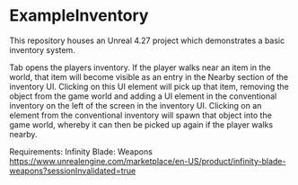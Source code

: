 # ExampleInventory
 
This repository houses an Unreal 4.27 project which demonstrates a basic inventory system.

Tab opens the players inventory.
If the player walks near an item in the world, that item will become visible as an entry in the Nearby section of the inventory UI.
Clicking on this UI element will pick up that item, removing the object from the game world and adding a UI element in the conventional inventory on the left of the screen in the inventory UI.
Clicking on an element from the conventional inventory will spawn that object into the game world, whereby it can then be picked up again if the player walks nearby.

Requirements:
Infinity Blade: Weapons
https://www.unrealengine.com/marketplace/en-US/product/infinity-blade-weapons?sessionInvalidated=true